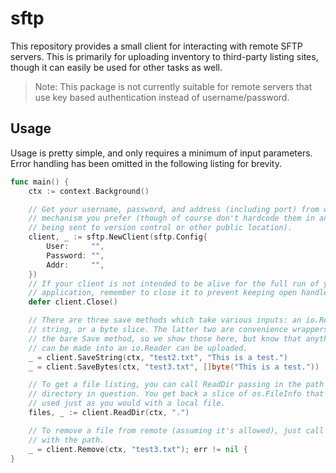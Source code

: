 # sftp

This repository provides a small client for interacting with remote SFTP
servers. This is primarily for uploading inventory to third-party listing sites,
though it can easily be used for other tasks as well.

> Note: This package is not currently suitable for remote servers that use key
> based authentication instead of username/password.

## Usage

Usage is pretty simple, and only requires a minimum of input parameters. Error
handling has been omitted in the following listing for brevity.

```go
func main() {
    ctx := context.Background()

    // Get your username, password, and address (including port) from whatever
    // mechanism you prefer (though of course don't hardcode them in anything
    // being sent to version control or other public location).
    client, _ := sftp.NewClient(sftp.Config{
        User:     "",
        Password: "",
        Addr:     "",
    })
    // If your client is not intended to be alive for the full run of your
    // application, remember to close it to prevent keeping open handles.
    defer client.Close()

    // There are three save methods which take various inputs: an io.Reader, a
    // string, or a byte slice. The latter two are convenience wrappers around
    // the bare Save method, so we show those here, but know that anything that
    // can be made into an io.Reader can be uploaded.
    _ = client.SaveString(ctx, "test2.txt", "This is a test.")
    _ = client.SaveBytes(ctx, "test3.txt", []byte("This is a test."))

    // To get a file listing, you can call ReadDir passing in the path to the
    // directory in question. You get back a slice of os.FileInfo that can be
    // used just as you would with a local file.
    files, _ := client.ReadDir(ctx, ".")

    // To remove a file from remote (assuming it's allowed), just call Remove
    // with the path.
    _ = client.Remove(ctx, "test3.txt"); err != nil {
}
```
